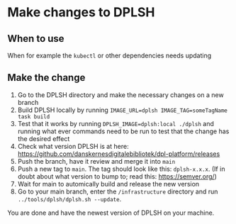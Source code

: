 # Make changes to DPLSH
## When to use
When for example the `kubectl` or other dependencies needs updating

## Make the change

1. Go to the DPLSH directory and make the necessary changes on a new branch
2. Build DPLSH locally by running `IMAGE_URL=dplsh IMAGE_TAG=someTagName task build`
3. Test that it works by running `DPLSH_IMAGE=dplsh:local ./dplsh` and running what ever commands need to be run to test that the change has the desired effect
4. Check what version DPLSH is at here: https://github.com/danskernesdigitalebibliotek/dpl-platform/releases
5. Push the branch, have it review and merge it into `main`
6. Push a new tag to `main`. The tag should look like this: `dplsh-x.x.x`. (If in doubt about what version to bump to; read this: https://semver.org/)
7. Wait for main to automically build and release the new version
8. Go to your main branch, enter the `/infrastructure` directory and run `../tools/dplsh/dplsh.sh --update`.

You are done and have the newest version of DPLSH on your machine.
